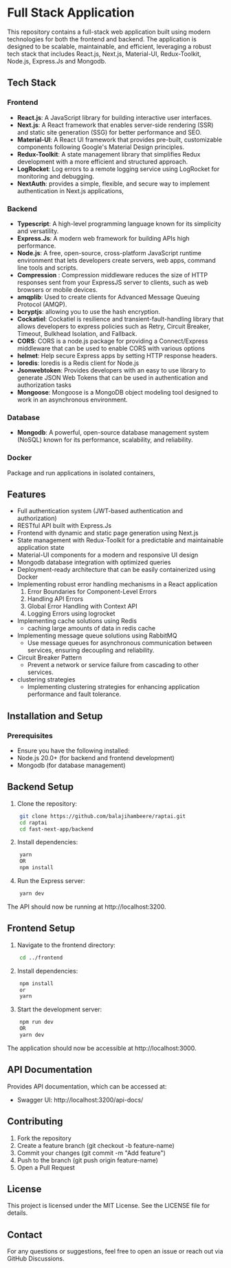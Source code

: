 # Full Stack Application

This repository contains a full-stack web application built using modern technologies for both the frontend and backend. The application is designed to be scalable, maintainable, and efficient, leveraging a robust tech stack that includes React.js, Next.js, Material-UI, Redux-Toolkit, Node.js, Express.Js and Mongodb.

## Tech Stack

### Frontend

- **React.js**: A JavaScript library for building interactive user interfaces.
- **Next.js**: A React framework that enables server-side rendering (SSR) and static site generation (SSG) for better performance and SEO.
- **Material-UI**: A React UI framework that provides pre-built, customizable components following Google's Material Design principles.
- **Redux-Toolkit**: A state management library that simplifies Redux development with a more efficient and structured approach.
- **LogRocket**: Log errors to a remote logging service using LogRocket for monitoring and debugging.
- **NextAuth**: provides a simple, flexible, and secure way to implement authentication in Next.js applications,

### Backend

- **Typescript**: A high-level programming language known for its simplicity and versatility.
- **Express.Js**: A modern web framework for building APIs high performance.
- **Node.js**: A free, open-source, cross-platform JavaScript runtime environment that lets developers create servers, web apps, command line tools and scripts.
- **Compression** : Compression middleware reduces the size of HTTP responses sent from your ExpressJS server to clients, such as web browsers or mobile devices.
- **amqplib**: Used to create clients for Advanced Message Queuing Protocol (AMQP).
- **bcryptjs**: allowing you to use the hash encryption.
- **Cockatiel**: Cockatiel is resilience and transient-fault-handling library that allows developers to express policies such as Retry, Circuit Breaker, Timeout, Bulkhead Isolation, and Fallback.
- **CORS**: CORS is a node.js package for providing a Connect/Express middleware that can be used to enable CORS with various options
- **helmet**: Help secure Express apps by setting HTTP response headers.
- **Ioredis**: Ioredis is a Redis client for Node.js
- **Jsonwebtoken**: Provides developers with an easy to use library to generate JSON Web Tokens that can be used in authentication and authorization tasks
- **Mongoose**: Mongoose is a MongoDB object modeling tool designed to work in an asynchronous environment.

### Database

- **Mongodb**: A powerful, open-source database management system (NoSQL) known for its performance, scalability, and reliability.

### Docker
Package and run applications in isolated containers,

## Features

- Full authentication system (JWT-based authentication and authorization)
- RESTful API built with Express.Js
- Frontend with dynamic and static page generation using Next.js
- State management with Redux-Toolkit for a predictable and maintainable application state
- Material-UI components for a modern and responsive UI design
- Mongodb database integration with optimized queries
- Deployment-ready architecture that can be easily containerized using Docker
- Implementing robust error handling mechanisms in a React application
    1. Error Boundaries for Component-Level Errors
    2. Handling API Errors
    3. Global Error Handling with Context API
    4. Logging Errors using logrocket
- Implementing cache solutions using Redis
    - caching large amounts of data in redis cache
- Implementing message queue solutions using RabbitMQ
    - Use message queues for asynchronous communication between services, ensuring decoupling and reliability.
- Circuit Breaker Pattern
    - Prevent a network or service failure from cascading to other services.
- clustering strategies
    - Implementing clustering strategies for enhancing application performance and fault tolerance.


## Installation and Setup

### Prerequisites

- Ensure you have the following installed:
- Node.js 20.0+ (for backend and frontend development)
- Mongodb (for database management)

## Backend Setup
1. Clone the repository:
```bash
    git clone https://github.com/balajihambeere/raptai.git
    cd raptai
    cd fast-next-app/backend
```
2. Install dependencies:
```bash
    yarn 
    OR
    npm install
```
4. Run the Express server:
```bash
    yarn dev
```
The API should now be running at http://localhost:3200.

## Frontend Setup
1. Navigate to the frontend directory:
```bash
    cd ../frontend
```

2. Install dependencies:
```bash
    npm install
    or
    yarn
```
3. Start the development server:
```bash
    npm run dev
    OR 
    yarn dev
```
The application should now be accessible at http://localhost:3000.

## API Documentation
Provides API documentation, which can be accessed at:

- Swagger UI: http://localhost:3200/api-docs/

## Contributing

1. Fork the repository
2. Create a feature branch (git checkout -b feature-name)
3. Commit your changes (git commit -m "Add feature")
4. Push to the branch (git push origin feature-name)
5. Open a Pull Request

## License

This project is licensed under the MIT License. See the LICENSE file for details.

## Contact

For any questions or suggestions, feel free to open an issue or reach out via GitHub Discussions.